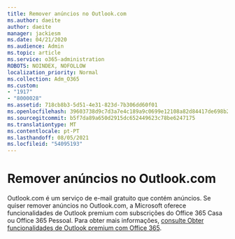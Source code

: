 ```yaml
---
title: Remover anúncios no Outlook.com
ms.author: daeite
author: daeite
manager: jackiesm
ms.date: 04/21/2020
ms.audience: Admin
ms.topic: article
ms.service: o365-administration
ROBOTS: NOINDEX, NOFOLLOW
localization_priority: Normal
ms.collection: Adm_O365
ms.custom:
- "1917"
- "8000028"
ms.assetid: 718cb8b3-5d51-4e31-823d-7b306dd60f01
ms.openlocfilehash: 39603738d9c7d3a7e4c189a9c0699e12108a82d84417de698b22195aef2cd2bd
ms.sourcegitcommit: b5f7da89a650d2915dc652449623c78be6247175
ms.translationtype: MT
ms.contentlocale: pt-PT
ms.lasthandoff: 08/05/2021
ms.locfileid: "54095193"
---
```

# <a name="remove-ads-in-outlookcom"></a>Remover anúncios no Outlook.com

Outlook.com é um serviço de e-mail gratuito que contém anúncios. Se quiser remover anúncios no Outlook.com, a Microsoft oferece funcionalidades de Outlook premium com subscrições do Office 365 Casa ou Office 365 Pessoal. Para obter mais informações, [consulte Obter funcionalidades de Outlook premium com Office 365](https://go.microsoft.com/fwlink/?linkid=872181).